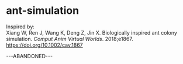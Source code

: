 # ant-simulation
Inspired by:  
Xiang W, Ren J, Wang K, Deng Z, Jin X. Biologically inspired ant colony simulation.
*Comput Anim Virtual Worlds*. 2018;e1867. https://doi.org/10.1002/cav.1867

---ABANDONED---
